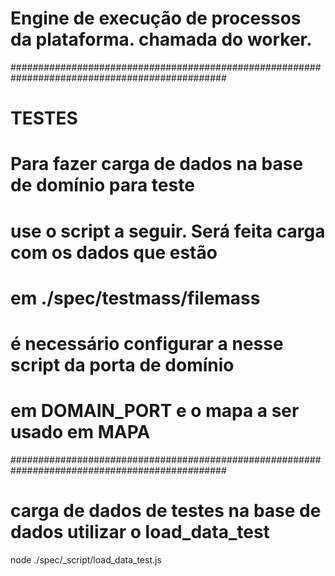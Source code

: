 # Engine de execução de processos da plataforma. chamada do worker.



###############################################################################################
#
# TESTES 
#
# Para fazer carga de dados na base de domínio para teste 
# use o script a seguir. Será feita carga com os dados que estão
# em ./spec/testmass/filemass
# é necessário configurar a nesse script da porta de domínio
# em DOMAIN_PORT e o mapa a ser usado em MAPA
###############################################################################################

# carga de dados de testes na base de dados utilizar o load_data_test
node ./spec/_script/load_data_test.js

